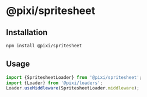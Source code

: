 # @pixi/spritesheet

## Installation

```bash
npm install @pixi/spritesheet
```

## Usage

```js
import {SpritesheetLoader} from '@pixi/spritesheet';
import {Loader} from '@pixi/loaders';
Loader.useMiddleware(SpritesheetLoader.middleware);
```